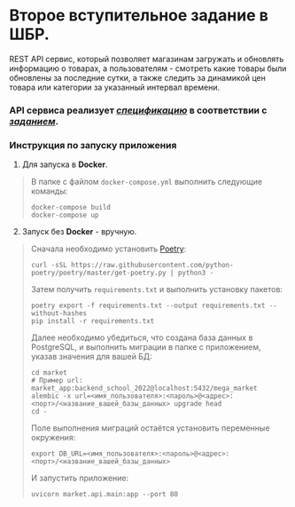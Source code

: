 # Второе вступительное задание в ШБР.
REST API сервис, который позволяет магазинам загружать и обновлять информацию о товарах, а пользователям - смотреть какие товары были обновлены за последние сутки, а также следить за динамикой цен товара или категории за указанный интервал времени.

### API сервиса реализует *[спецификацию](docs/openapi.yaml)* в соответствии с *[заданием](docs/Task.md)*.

### Инструкция по запуску приложения
1. Для запуска в **Docker**.

> В папке с файлом `docker-compose.yml` выполнить следующие команды:
> ```shell
> docker-compose build
> docker-compose up
> ```

2. Запуск без **Docker** - вручную.

> Сначала необходимо установить [Poetry](https://python-poetry.org/docs/):
> ```shell
> curl -sSL https://raw.githubusercontent.com/python-poetry/poetry/master/get-poetry.py | python3 -
> ```
>Затем получить `requirements.txt` и выполнить установку пакетов:
> ```shell
> poetry export -f requirements.txt --output requirements.txt --without-hashes
> pip install -r requirements.txt
> ```
> Далее необходимо убедиться, что создана база данных в PostgreSQL,
> и выполнить миграции в папке с приложением, указав значения для вашей БД:
> ```shell
> cd market
> # Пример url: market_app:backend_school_2022@localhost:5432/mega_market
> alembic -x url=<имя_пользователя>:<пароль>@<адрес>:<порт>/<название_вашей_базы_данных> upgrade head
> cd -
> ```
> Поле выполнения миграций остаётся установить переменные окружения:
> ```shell
> export DB_URL=<имя_пользователя>:<пароль>@<адрес>:<порт>/<название_вашей_базы_данных>
> ```
> И запустить приложение:
> ```shell
> uvicorn market.api.main:app --port 80
> ```
